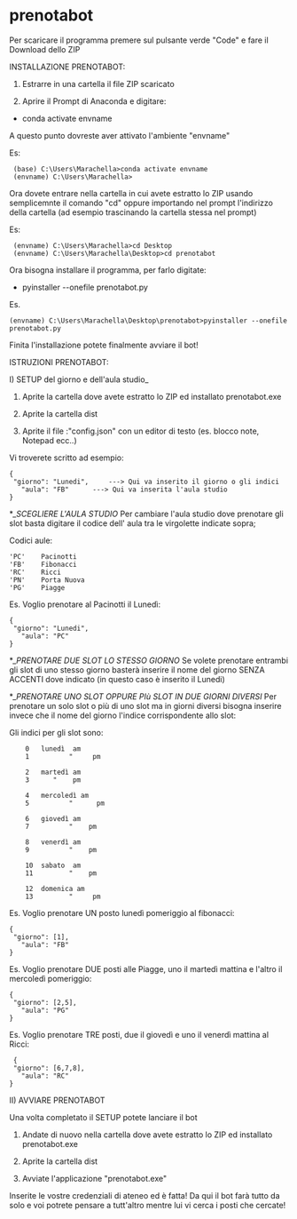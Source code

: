 # prenotabot

Per scaricare il programma premere sul pulsante verde "Code" e fare il Download dello ZIP

INSTALLAZIONE PRENOTABOT:

1) Estrarre in una cartella il file ZIP scaricato


2) Aprire il Prompt di Anaconda e digitare:

- conda activate envname

A questo punto dovreste aver attivato l'ambiente "envname"

Es:
	 
	 (base) C:\Users\Marachella>conda activate envname
	 (envname) C:\Users\Marachella>

Ora dovete entrare nella cartella in cui avete estratto lo ZIP usando semplicemnte il comando "cd"
oppure importando nel prompt l'indirizzo della cartella (ad esempio trascinando la cartella stessa nel prompt)

Es:
   
   	 (envname) C:\Users\Marachella>cd Desktop
	 (envname) C:\Users\Marachella\Desktop>cd prenotabot

Ora bisogna installare il programma, per farlo digitate:

- pyinstaller --onefile prenotabot.py

Es.

	(envname) C:\Users\Marachella\Desktop\prenotabot>pyinstaller --onefile prenotabot.py

Finita l'installazione potete finalmente avviare il bot!

ISTRUZIONI PRENOTABOT:

I) SETUP del giorno e dell'aula studio_

1) Aprite la cartella dove avete estratto lo ZIP ed installato prenotabot.exe

2) Aprite la cartella dist 

3) Aprite il file :"config.json" con un editor di testo (es. blocco note, Notepad ecc..)
 
Vi troverete scritto ad esempio: 

	{
   	 "giorno": "Lunedi",     ---> Qui va inserito il giorno o gli indici
 	   "aula": "FB"		 ---> Qui va inserita l'aula studio
	}

*__SCEGLIERE L'AULA STUDIO_
Per cambiare l'aula studio dove prenotare gli slot basta digitare il codice dell' aula tra le virgolette indicate sopra;

Codici aule: 

	'PC'	Pacinotti
	'FB'	Fibonacci
	'RC'	Ricci
	'PN'	Porta Nuova
	'PG'	Piagge

Es. Voglio prenotare al Pacinotti il Lunedì:


	{
   	 "giorno": "Lunedi",     
 	   "aula": "PC"		 
	}


*__PRENOTARE DUE SLOT LO STESSO GIORNO_
Se volete prenotare entrambi gli slot di uno stesso giorno basterà inserire il nome del giorno SENZA ACCENTI dove indicato (in questo caso è inserito il Lunedi)

*__PRENOTARE UNO SLOT OPPURE PIù SLOT IN DUE GIORNI DIVERSI_
Per prenotare un solo slot o più di uno slot ma in giorni diversi bisogna inserire invece che il nome del giorno l'indice corrispondente allo slot:

 Gli indici per gli slot sono:
          
        0	lunedì  am
        1     	   "     pm

        2	martedì am
        3  	   "    pm 

      	4	mercoledì am
        5   	   "      pm

      	6	giovedì am
        7   	   "    pm

      	8	venerdì am
        9    	   "    pm

      	10	sabato  am
        11     	   "    pm

      	12	domenica am
        13    	   "     pm

Es. Voglio prenotare UN posto lunedì pomeriggio al fibonacci: 

    {
   	 "giorno": [1],     
 	   "aula": "FB"		 
	}


Es. Voglio prenotare DUE posti alle Piagge, uno il martedì mattina e l'altro il mercoledì pomeriggio:

    {
   	 "giorno": [2,5],     
 	   "aula": "PG"		 
	}


Es. Voglio prenotare TRE posti, due il giovedì e uno il venerdì mattina al Ricci:

     {
   	 "giorno": [6,7,8],     
 	   "aula": "RC"		 
	}


II) AVVIARE PRENOTABOT

Una volta completato il SETUP potete lanciare il bot

1) Andate di nuovo nella cartella dove avete estratto lo ZIP ed installato prenotabot.exe

2) Aprite la cartella dist 

3) Avviate l'applicazione "prenotabot.exe" 

Inserite le vostre credenziali di ateneo ed è fatta! Da qui il bot farà tutto da solo e voi potrete pensare a tutt'altro mentre lui vi cerca i posti che cercate!

	
